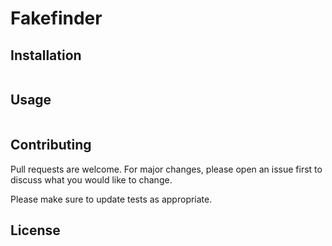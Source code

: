 # Fakefinder

## Installation

```bash

```

## Usage

```go

```

## Contributing
Pull requests are welcome. For major changes, please open an issue first to discuss what you would like to change.

Please make sure to update tests as appropriate.

## License
